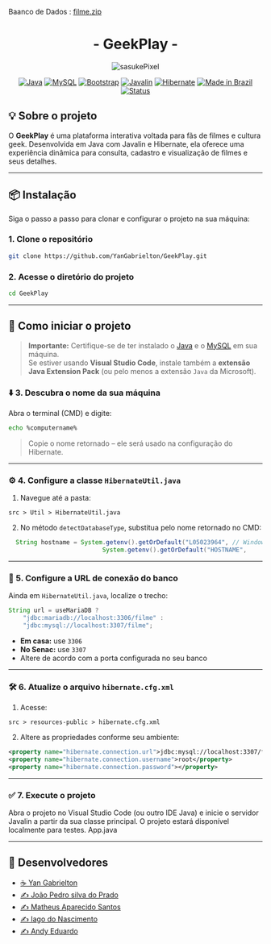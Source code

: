 
Baanco de Dados :
[filme.zip](https://github.com/user-attachments/files/20628064/filme.zip)
<h1 align="center"> - GeekPlay - </h1>

<p align="center">
  <img src="https://github.com/user-attachments/assets/6100bbe5-e415-449f-bb52-b3db5ecc2420" alt="sasukePixel" />
</p>
<div align="center">

[![Java](https://img.shields.io/badge/Java-ED8B00.svg?style=for-the-badge&logo=java&logoColor=white)](https://www.java.com/)
[![MySQL](https://img.shields.io/badge/MySQL-00758F.svg?style=for-the-badge&logo=mysql&logoColor=white)](https://www.mysql.com/)
[![Bootstrap](https://img.shields.io/badge/Bootstrap-7952B3.svg?style=for-the-badge&logo=bootstrap&logoColor=white)](https://getbootstrap.com/)
[![Javalin](https://img.shields.io/badge/Javalin-077.svg?style=for-the-badge&color=009688)](https://javalin.io/)
[![Hibernate](https://img.shields.io/badge/Hibernate-59666C.svg?style=for-the-badge&logo=hibernate&logoColor=white)](https://hibernate.org/)
[![Made in Brazil](https://img.shields.io/badge/Made%20in-Brazil-009933.svg?style=for-the-badge)](https://github.com/YanGabrielton/GeekPlay)
[![Status](https://img.shields.io/badge/Status-Em%20Desenvolvimento-yellow.svg?style=for-the-badge)](https://github.com/YanGabrielton/GeekPlay)

</div>

## 💡 Sobre o projeto

O **GeekPlay** é uma plataforma interativa voltada para fãs de filmes e cultura geek. Desenvolvida em Java com Javalin e Hibernate, ela oferece uma experiência dinâmica para consulta, cadastro e visualização de filmes e seus detalhes.

---

## 📦 Instalação

Siga o passo a passo para clonar e configurar o projeto na sua máquina:

### 1. Clone o repositório

```bash
git clone https://github.com/YanGabrielton/GeekPlay.git
```

### 2. Acesse o diretório do projeto

```bash
cd GeekPlay
```

---

## 🚀 Como iniciar o projeto

> **Importante:** Certifique-se de ter instalado o [Java](https://www.oracle.com/java/technologies/javase-jdk11-downloads.html) e o [MySQL](https://www.mysql.com/) em sua máquina.  
> Se estiver usando **Visual Studio Code**, instale também a **extensão Java Extension Pack** (ou pelo menos a extensão `Java` da Microsoft).

### ⬇️ 3. Descubra o nome da sua máquina

Abra o terminal (CMD) e digite:

```bash
echo %computername%
```

> Copie o nome retornado – ele será usado na configuração do Hibernate.

---

### ⚙️ 4. Configure a classe `HibernateUtil.java`

1. Navegue até a pasta:

```
src > Util > HibernateUtil.java
```

2. No método `detectDatabaseType`, substitua pelo nome retornado no CMD:

```java
  String hostname = System.getenv().getOrDefault("L05023964", // Windows Digitar no CMD: ECHO "%COMPUTERNAME%"
                          System.getenv().getOrDefault("HOSTNAME",
```

---

### 🔁 5. Configure a URL de conexão do banco

Ainda em `HibernateUtil.java`, localize o trecho:

```java
String url = useMariaDB ? 
    "jdbc:mariadb://localhost:3306/filme" : 
    "jdbc:mysql://localhost:3307/filme"; 
```

- **Em casa:** use `3306`
- **No Senac:** use `3307`
- Altere de acordo com a porta configurada no seu banco

---

### 🛠️ 6. Atualize o arquivo `hibernate.cfg.xml`

1. Acesse:

```
src > resources-public > hibernate.cfg.xml
```

2. Altere as propriedades conforme seu ambiente:

```xml
<property name="hibernate.connection.url">jdbc:mysql://localhost:3307/filme</property>
<property name="hibernate.connection.username">root</property>
<property name="hibernate.connection.password"></property>
```

---

### ✅ 7. Execute o projeto

Abra o projeto no Visual Studio Code (ou outro IDE Java) e inicie o servidor Javalin a partir da sua classe principal. O projeto estará disponível localmente para testes.
App.java

---

## 🧠 Desenvolvedores

- [☕ Yan Gabrielton](https://github.com/YanGabrielton)
- [✍️ João Pedro silva do Prado](https://github.com/)
- [✍️ Matheus Aparecido Santos](https://github.com/)
- [✍️ Iago do Nascimento ](https://github.com/)
- [✍️ Andy Eduardo](https://github.com/Andyjr-code)



